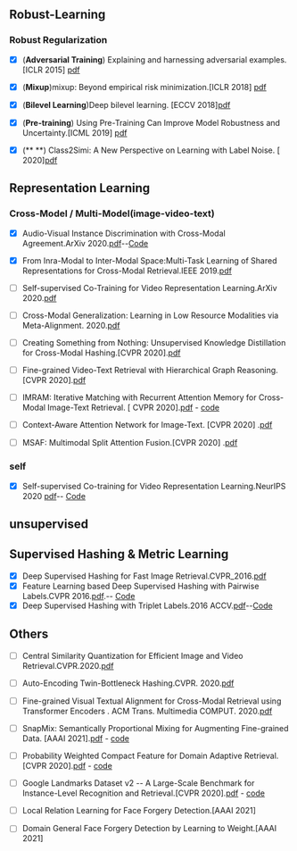 ## Robust-Learning

### Robust Regularization
- [x] (**Adversarial Training**) Explaining and harnessing adversarial examples.[ICLR 2015] [pdf](https://arxiv.org/pdf/1412.6572.pdf) 
- [x] (**Mixup**)mixup: Beyond empirical risk minimization.[ICLR 2018] [pdf](https://arxiv.org/pdf/1710.09412.pdf)
- [x] (**Bilevel Learning**)Deep bilevel learning. [ECCV 2018][pdf](https://arxiv.org/pdf/1809.01465.pdf)
- [x] (**Pre-training**) Using Pre-Training Can Improve Model Robustness and Uncertainty.[ICML 2019] [pdf](https://arxiv.org/abs/1901.09960?context=cs.CV)

- [x] (**  **) Class2Simi: A New Perspective on Learning with Label Noise. [ 2020][pdf](https://arxiv.org/pdf/2006.07831.pdf)

## Representation Learning

### Cross-Model / Multi-Model(image-video-text)
- [x] Audio-Visual Instance Discrimination with Cross-Modal Agreement.ArXiv 2020.[pdf](https://arxiv.org/pdf/2004.12943.pdf)--[Code](https://github.com/GZHU-YangPeng/AVID-CMA)
- [x] From Inra-Modal to Inter-Modal Space:Multi-Task Learning of Shared Representations for Cross-Modal Retrieval.IEEE 2019.[pdf](https://ieeexplore.ieee.org/stamp/stamp.jsp?tp=&arnumber=8919383) 
- [ ] Self-supervised Co-Training for Video Representation Learning.ArXiv 2020.[pdf](https://arxiv.org/pdf/2010.09709.pdf)
- [ ] Cross-Modal Generalization: Learning in Low Resource Modalities via Meta-Alignment. 2020.[pdf](https://arxiv.org/pdf/2012.02813.pdf)
- [ ] Creating Something from Nothing: Unsupervised Knowledge Distillation for Cross-Modal Hashing.[CVPR 2020].[pdf](https://arxiv.org/pdf/2004.00280.pdf)
- [ ] Fine-grained Video-Text Retrieval with Hierarchical Graph Reasoning.[CVPR 2020].[pdf](https://arxiv.org/pdf/2003.00392.pdf)
- [ ] IMRAM: Iterative Matching with Recurrent Attention Memory for Cross-Modal Image-Text Retrieval. [ CVPR 2020].[pdf](https://arxiv.org/pdf/2003.03772.pdf) - [code](https://github.com/HuiChen24/IMRAM)
- [ ] Context-Aware Attention Network for Image-Text. [CVPR 2020] .[pdf](https://ieeexplore.ieee.org/stamp/stamp.jsp?tp=&arnumber=9157657)
- [ ] MSAF: Multimodal Split Attention Fusion.[CVPR 2020] .[pdf](https://arxiv.org/pdf/2012.07175.pdf)                


### self
- [x] Self-supervised Co-training for Video Representation Learning.NeurIPS 2020 [pdf](https://arxiv.org/pdf/2010.09709.pdf)-- [Code](https://github.com/TengdaHan/CoCLR)

## unsupervised


## Supervised Hashing & Metric Learning
- [x] Deep Supervised Hashing for Fast Image Retrieval.CVPR_2016.[pdf](https://www.cv-foundation.org/openaccess/content_cvpr_2016/papers/Liu_Deep_Supervised_Hashing_CVPR_2016_paper.pdf)
- [x] Feature Learning based Deep Supervised Hashing with Pairwise Labels.CVPR 2016.[pdf](https://arxiv.org/pdf/1511.03855.pdf).-- [Code](https://github.com/GZHU-YangPeng/DPSH-pytorch)
- [x] Deep Supervised Hashing with Triplet Labels.2016 ACCV.[pdf](https://arxiv.org/pdf/1612.03900v1.pdf)--[Code](https://github.com/swuxyj/DeepHash-pytorch)  

## Others
- [ ] Central Similarity Quantization for Efficient Image and Video Retrieval.CVPR.2020.[pdf](https://arxiv.org/pdf/1908.00347.pdf)

- [ ] Auto-Encoding Twin-Bottleneck Hashing.CVPR. 2020.[pdf](https://arxiv.org/pdf/2002.11930.pdf)

- [ ] Fine-grained Visual Textual Alignment for Cross-Modal Retrieval using Transformer Encoders . ACM Trans. Multimedia COMPUT. 2020.[pdf](https://arxiv.org/pdf/2008.05231.pdf)



- [ ] SnapMix: Semantically Proportional Mixing for Augmenting Fine-grained Data. [AAAI 2021].[pdf](https://arxiv.org/pdf/2012.04846.pdf) - [code](https://github.com/Shaoli-Huang/SnapMix)

- [ ] Probability Weighted Compact Feature for Domain Adaptive Retrieval.[CVPR 2020].[pdf](https://arxiv.org/pdf/2003.03293.pdf) - [code](https://github.com/fuxianghuang1/PWCF)

- [ ] Google Landmarks Dataset v2 -- A Large-Scale Benchmark for Instance-Level Recognition and Retrieval.[CVPR 2020].[pdf](https://arxiv.org/pdf/2004.01804.pdf) - [code](https://github.com/cvdfoundation/google-landmark)
- [ ] Local Relation Learning for Face Forgery Detection.[AAAI 2021]
- [ ] Domain General Face Forgery Detection by Learning to Weight.[AAAI 2021]
